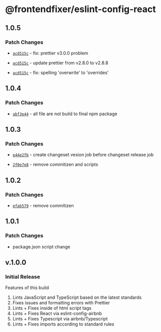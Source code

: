 # @frontendfixer/eslint-config-react

## 1.0.5

### Patch Changes

- [`acd515c`](https://github.com/frontendfixer/-frontendfixer-eslint-config-react/commit/acd515cc25f68d66a019a630e9ea306c5da3a281) - fix: prettier v3.0.0 problem

- [`acd515c`](https://github.com/frontendfixer/-frontendfixer-eslint-config-react/commit/acd515cc25f68d66a019a630e9ea306c5da3a281) - update prettier from v2.8.0 to v2.8.8

- [`acd515c`](https://github.com/frontendfixer/-frontendfixer-eslint-config-react/commit/acd515cc25f68d66a019a630e9ea306c5da3a281) - fix: spelling 'overwrite' to 'overrides'

## 1.0.4

### Patch Changes

- [`abf3e44`](https://github.com/frontendfixer/-frontendfixer-eslint-config-react/commit/abf3e443496100c90c4a1990b142012cfb34065c) - all file are not build to final npm package

## 1.0.3

### Patch Changes

- [`e44e2fb`](https://github.com/frontendfixer/-frontendfixer-eslint-config-react/commit/e44e2fbb803bbb6e2d1c3648876f0cfad85c43c4) - create changeset vesion job before changeset release job

- [`2f0e7e8`](https://github.com/frontendfixer/-frontendfixer-eslint-config-react/commit/2f0e7e850d1729ee7e619f879cc302c951cc49ad) - remove commitizen and scripts

## 1.0.2

### Patch Changes

- [`efab579`](https://github.com/frontendfixer/-frontendfixer-eslint-config-react/commit/efab5798f975b70489a093d5669da8373d0b440f) - remove commitizen

## 1.0.1

### Patch Changes

- package.json script change

## v.1.0.0

### Initial Release

Features of this build

1. Lints JavaScript and TypeScript based on the latest standards
2. Fixes issues and formatting errors with Prettier
3. Lints + Fixes inside of html script tags
4. Lints + Fixes React via eslint-config-airbnb
5. Lints + Fixes Typescript via airbnb/Typescript
6. Lints + Fixes imports according to standard rules
